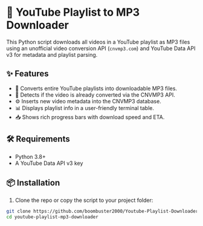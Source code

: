 # 🎵 YouTube Playlist to MP3 Downloader

This Python script downloads all videos in a YouTube playlist as MP3 files using an unofficial video conversion API (`cnvmp3.com`) and YouTube Data API v3 for metadata and playlist parsing.

## ✨ Features

- 🎯 Converts entire YouTube playlists into downloadable MP3 files.
- 🧠 Detects if the video is already converted via the CNVMP3 API.
- ⚙️ Inserts new video metadata into the CNVMP3 database.
- 📊 Displays playlist info in a user-friendly terminal table.
- 📥 Shows rich progress bars with download speed and ETA.

## 🛠 Requirements

- Python 3.8+
- A YouTube Data API v3 key

## 📦 Installation

1. Clone the repo or copy the script to your project folder:

```bash
git clone https://github.com/boombuster2000/Youtube-Playlist-Downloader.git
cd youtube-playlist-mp3-downloader
